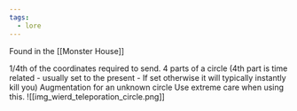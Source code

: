 ```yaml
---
tags:
  - lore
---
```

Found in the [[Monster House]]

1/4th of the coordinates required to send. 4 parts of a circle 
(4th part is time related - usually set to the present - If set otherwise it will typically instantly kill you)
Augmentation for an unknown circle
Use extreme care when using this.
![[img_wierd_teleporation_circle.png]]